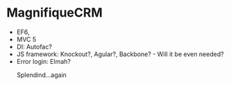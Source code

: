# MagnifiqueCRM
<ul>
  <li>
    EF6, 
  </li>
  <li>
    MVC  5
  </li>
  <li>
    DI: Autofac? 
  </li>
  <li>
    JS framework: Knockout?, Agular?, Backbone? - Will it be even needed?
  </li>
  <li>
    Error login: Elmah?
  </li>


Splendind...again

